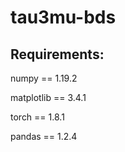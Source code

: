 # tau3mu-bds

## Requirements:

numpy == 1.19.2

matplotlib == 3.4.1

torch == 1.8.1

pandas == 1.2.4

